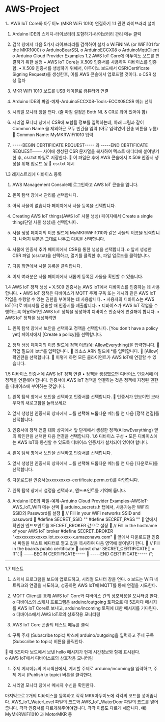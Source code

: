 # AWS-Project
1.. AWS IoT Core와 아두이노 (MKR WiFi 1010) 연결하기
1.1 관련 라이브러리 설치
1.	Arduino IDE의 스케치-라이브러리 포함하기-라이브러리 관리 메뉴 클릭
2.	검색 창에서 다음 5가지 라이브러리를 검색하여 설치
o	WiFiNINA (or WiFi101 for the MKR1000)
o	ArduinoBearSSL
o	ArduinoECCX08
o	ArduinoMqttClient
o	Arduino Cloud Provider Examples
1.2 AWS IoT Core에 아두이노 보드를 연결하기 위한 설정
•	AWS IoT Core는 X.509 인증서를 사용하여 디바이스를 인증함.
•	X.509 인증서를 생성하기 위해서, 아두이노 보드에서 CSR(Certificate Signing Request)를 생성한후, 이를 AWS 콘솔에서 업로드할 것이다.
o	CSR 생성 절차
1.	MKR WiFi 1010 보드를 USB 케이블로 컴퓨터와 연결
2.	Arduino IDE의 파일-예제-ArduinoECCX08-Tools-ECCX08CSR 메뉴 선텍
3.	시리얼 모니터 창을 연다. (줄 마침 설정은 Both NL & CR로 되어 있어야 함)
4.	시리얼 모니터 창에서 CSR에 포함될 정보를 입력하는데, 아래 그림과 같이 Common Name 을 제외하곤 모두 빈칸을 입력 (아무 입력없이 전송 버튼을 누름)
	Common Name: MyMKRWiFi1010 입력
 
5.	-----BEGIN CERTIFICATE REQUEST----- 과 -----END CERTIFICATE REQUEST----- 사이에 생성된 CSR 문자열을 복사하여 텍스트 에디터에 붙여넣기 한 후, csr.txt 파일로 저장한다.
	이 파일은 후에 AWS 콘솔에서 X.509 인증서 생성을 위해 업로드 됨
	csr.txt 예시
 
1.3 레지스트리에 디바이스 등록
1.	AWS Management Console에 로그인하고 AWS IoT 콘솔을 엽니다.
2.	왼쪽 탐색 창에서 관리를 선택합니다.
3.	아직 사물이 없습니다 페이지에서 사물 등록을 선택합니다.
 
4.	Creating AWS IoT things(AWS IoT 사물 생성) 페이지에서 Create a single thing(단일 사물 생성)을 선택합니다.
 
5.	사물 생성 페이지의 이름 필드에 MyMKRWiFi1010과 같은 사물의 이름을 입력합니다. 나머지 부분은 그대로 나두고 다음을 선택합니다.
6.	사물에 인증서 추가 페이지에서 CSR을 통한 생성을 선택합니다.
o	앞서 생성한 CSR 파일 (csr.txt)을 선택하고, 열기를 클릭한 후, 파일 업로드를 클릭합니다.
7.	다음 화면에서 사물 등록을 클릭합니다.
8.	이제 여러분은 사물 페이지에서 새롭게 등록된 사물을 확인할 수 있습니다.
 


1.4 AWS IoT 정책 생성
•	X.509 인증서는 AWS IoT에서 디바이스를 인증하는 데 사용합니다.
•	AWS IoT 정책은 디바이스가 MQTT 주제 구독 또는 게시와 같은 AWS IoT 작업을 수행할 수 있는 권한을 부여하는 데 사용합니다.
•	사용자의 디바이스는 AWS IoT(으)로 메시지를 전송할 때 인증서를 제출합니다.
•	디바이스가 AWS IoT 작업을 수행하도록 허용하려면 AWS IoT 정책을 생성하여 디바이스 인증서에 연결해야 합니다.
•	AWS IoT 정책을 생성하려면
1.	왼쪽 탐색 창에서 보안을 선택하고 정책을 선택합니다. [You don't have a policy yet] 페이지에서 [Create a policy]를 선택합니다.
 
2.	정책 생성 페이지의 이름 필드에 정책 이름(예: AllowEverything)을 입력합니다.
	작업 필드에 iot:*를 입력합니다.
	리소스 ARN 필드에 *를 입력합니다.
	[Allow] 확인란을 선택합니다.
	이렇게 하면 모든 클라이언트가 AWS IoT에 연결할 수 있습니다.
 
1.5 디바이스 인증서에 AWS IoT 정책 연결
•	정책을 생성했으면 디바이스 인증서에 이 정책을 연결해야 합니다. 인증서에 AWS IoT 정책을 연결하는 것은 정책에 지정된 권한을 디바이스에 부여하는 것입니다.
1.	왼쪽 탐색 창에서 보안을 선택하고 인증서를 선택합니다.
	인증서가 안보이면 브라우저의 새로고침을 눌러보세요
 
2.	앞서 생성한 인증서의 상자에서 ...를 선택해 드롭다운 메뉴를 연 다음 [정책 연결]를 선택합니다.
 
3.	인증서에 정책 연결 대화 상자에서 앞 단계에서 생성한 정책(AllowEverything) 옆의 확인란을 선택한 다음 연결을 선택합니다.
1.6 디바이스 구성
•	모든 디바이스에는 AWS IoT와 통신할 수 있도록 디바이스 인증서가 설치되어 있어야 합니다.
1.	왼쪽 탐색 창에서 보안을 선택하고 인증서를 선택합니다.
2.	앞서 생성한 인증서의 상자에서 ...를 선택해 드롭다운 메뉴를 연 다음 [다운로드]를 선택합니다.
3.	다운로드된 인증서(xxxxxxxxxx-certificate.perm.crt)를 확인합니다.
4.	왼쪽 탐색 창에서 설정을 선택하고, 엔드포인트를 기억해 둡니다.
5.	Arduino IDE의 파일-예제-Arduino Cloud Provider Examples-AWSIoT-AWS_IoT_WiFi 메뉴 선텍
	arduino_secrets.h 탭에서, 사용가능한 WiFi의 SSID와 Password를 설정
	// Fill in  your WiFi networks SSID and password
	#define SECRET_SSID ""
#define SECRET_PASS ""
	앞에서 확인한 엔드포인트를 SECRET_BROKER 값으로 설정
	// Fill in the hostname of your AWS IoT broker
#define SECRET_BROKER "xxxxxxxxxxxxxx.iot.xx-xxxx-x.amazonaws.com"
	앞에서 다운로드한 인증서 파일을 텍스트 에디터로 열고 값을 복사하여 다음 영역에 붙여넣기 한다.
	// Fill in the boards public certificate
	const char SECRET_CERTIFICATE[] = R"(
	-----BEGIN CERTIFICATE-----
	-----END CERTIFICATE-----
)";
________________________________________
1.7 테스트
1.	스케치 프로그램을 보드에 업로드하고, 시리얼 모니터 창을 연다.
o	보드는 WiFi 네트워크와 연결을 시도하고, 성공하면 AWS IoT에 MQTT를 통해 연결을 시도한다.
 
2.	MQTT Client를 통해 AWS IoT Core와 디바이스 간의 상호작용을 모니터링 한다.
o	디바이스의 스케치 프로그램은 arduino/outgoing 토픽으로 매 5초마다 메시지를 AWS IoT Core로 보내고, arduino/incoming 토픽에 대한 메시지를 기다린다.
o	디바이스에서 AWS IoT로의 상호작용 모니터링
1.	AWS IoT Core 콘솔의 테스트 메뉴를 클릭
2.	구독 주제 (Subscribe topic) 박스에 arduino/outgoing을 입력하고 주제 구독 (Subscribe to topic) 버튼을 클릭한다.
 
	매 5초마다 보드에서 보낸 hello 메시지가 현재 시간정보와 함께 표시된다.  
o	AWS IoT에서 디바이스로의 상호작용 모니터링
1.	주제 게시메뉴의 게시섹션에서, 게시할 주제로 arduino/incoming을 입력하고, 주제 게시 (Publish to topic) 버튼을 클릭한다.
 
2.	시리얼 모니터 창에서 메시지 수신을 확인한다.
 

마지막으로 2개의 디바이스를 등록하고 각각 MKR아두이노에 각각의 코드를 넣어줍니다.
AWS_IoT_WaterLevel 파일의 코드와
AWS_IoT_WaterDoor 파일의 코드를 넣어줍니다. 
각각 인증서를 다르게해주어야합니다.
각각 이름도 다르게 해줍니다. 
예) MyMKRWiFi1010 과 MotorMKR 등




